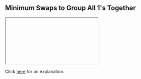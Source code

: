 ##  Minimum Swaps to Group All 1's Together 

<iframe></iframe>

Click [here](Explanation.md) for an explanation.

